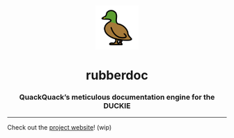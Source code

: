 <p align="center">
  <img src="art/duck.svg" width="20%" alt="cake-logo" />
</p>
<h1 align="center">rubberdoc</h1>
<h3 align="center">QuackQuack’s meticulous documentation engine for the DUCKIE</h3>

---

Check out the [project website](https://quackquack.duckie.team/android/rubberdoc)! (wip)
